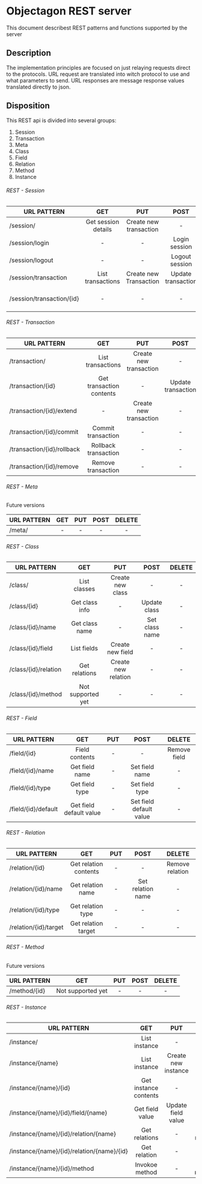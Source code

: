 # Objectagon REST server

This document describest REST patterns and functions supported by the server
 
## Description

The implementation principles are focused on just relaying requests direct to the protocols.
URL request are translated into witch protocol to use and what parameters to send. 
URL responses are message response values translated directly to json.

## Disposition

This REST api is divided into several groups: 
1. Session
2. Transaction
2. Meta
3. Class
3. Field
3. Relation
3. Method
4. Instance

###### REST - Session

| URL PATTERN                   | GET                 | PUT               | POST            | DELETE           |
|-------------------------------|:-------------------:|:-----------------:|:---------------:|:----------------:|
| /session/                     | Get session details | Create new transaction | -          | -                |   
| /session/login                | -                   | -                 | Login session   | -                |   
| /session/logout               | -                   | -                 | Logout session  | -                |   
| /session/transaction          | List transactions   | Create new Transaction | Update transaction | -        |   
| /session/transaction/{id}     | -                   | -                 | -            | Remove from session |   

###### REST - Transaction

| URL PATTERN                   | GET                 | PUT               | POST            | DELETE           |
|-------------------------------|:-------------------:|:-----------------:|:---------------:|:----------------:|
| /transaction/                 | List transactions   | Create new transaction | -          | -                |   
| /transaction/{id}             | Get transaction contents | -            | Update transaction | -             |   
| /transaction/{id}/extend      | -                   | Create new transaction| -           | -                |   
| /transaction/{id}/commit      | Commit transaction  | -                 | -               | -                |   
| /transaction/{id}/rollback    | Rollback transaction | -                | -               | -                |   
| /transaction/{id}/remove      | Remove transaction  | -                 | -               | -                |   

###### REST - Meta
Future versions

| URL PATTERN                   | GET                 | PUT               | POST            | DELETE           |
|-------------------------------|:-------------------:|:-----------------:|:---------------:|:----------------:|
| /meta/                        | -                   | -                 | -               | -                |   

###### REST - Class

| URL PATTERN                   | GET                 | PUT               | POST            | DELETE           |
|-------------------------------|:-------------------:|:-----------------:|:---------------:|:----------------:|
| /class/                       | List classes        | Create new class  | -               | -                |   
| /class/{id}                   | Get class info      | -                 | Update class    | -                |   
| /class/{id}/name              | Get class name      | -                 | Set class name  | -                |   
| /class/{id}/field             | List fields         | Create new field  | -               | -                |   
| /class/{id}/relation          | Get relations       | Create new relation | -             | -                |   
| /class/{id}/method            | Not supported yet   | -                 | -               | -                |   

###### REST - Field

| URL PATTERN                   | GET                 | PUT               | POST            | DELETE           |
|-------------------------------|:-------------------:|:-----------------:|:---------------:|:----------------:|
| /field/{id}                   | Field contents      | -                 | -               | Remove field     |   
| /field/{id}/name              | Get field name      | -                 | Set field name  | -                |   
| /field/{id}/type              | Get field type      | -                 | Set field type  | -                |   
| /field/{id}/default           | Get field default value  | -            | Set field default value | -        | 

###### REST - Relation

| URL PATTERN                   | GET                 | PUT               | POST            | DELETE           |
|-------------------------------|:-------------------:|:-----------------:|:---------------:|:----------------:|
| /relation/{id}                | Get relation contents | -               | -               | Remove relation  |   
| /relation/{id}/name           | Get relation name   | -                 | Set relation name | -              |   
| /relation/{id}/type           | Get relation type   | -                 | -               | -                |   
| /relation/{id}/target         | Get relation target | -                 | -               | -                |   

###### REST - Method
Future versions

| URL PATTERN                   | GET                 | PUT               | POST            | DELETE           |
|-------------------------------|:-------------------:|:-----------------:|:---------------:|:----------------:|
| /method/{id}                  | Not supported yet   | -                 | -               | -                |   

###### REST - Instance

| URL PATTERN                   | GET                 | PUT               | POST            | DELETE           |
|-------------------------------|:-------------------:|:-----------------:|:---------------:|:----------------:|
| /instance/                    | List instance       | -                 | -               | -                |   
| /instance/{name}              | List instance       | Create new instance | -             | -                |   
| /instance/{name}/{id}         | Get instance contents | -               | -               | Delete instance  |   
| /instance/{name}/{id}/field/{name} | Get field value | Update field value | Add field value | Delete value   |   
| /instance/{name}/{id}/relation/{name} | Get relations | -               | Add relation    | -                |   
| /instance/{name}/{id}/relation/{name}/{id} | Get relation | -           | -               | Delete relation  |   
| /instance/{name}/{id}/method  | Invokoe method      | -                 | Invoke method   | -                |   
 
 



